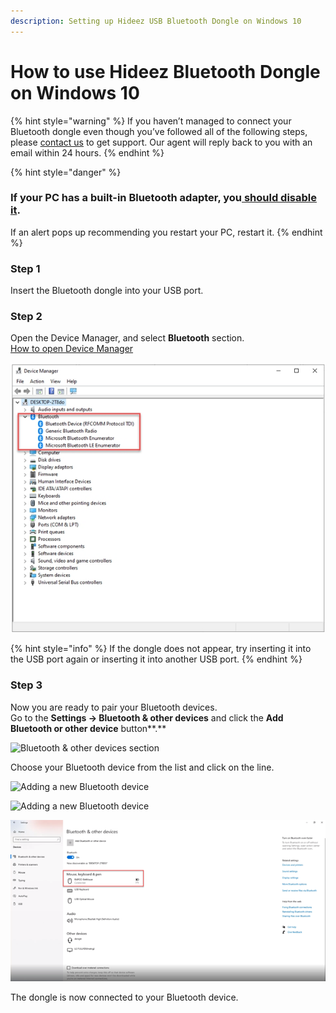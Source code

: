 ```yaml
---
description: Setting up Hideez USB Bluetooth Dongle on Windows 10
---
```


# How to use Hideez Bluetooth Dongle on Windows 10

{% hint style="warning" %}
If you haven’t managed to connect your Bluetooth dongle even though you’ve followed all of the following steps, please [contact us](https://hideez.com/pages/contact-hideez-support) to get support. Our agent will reply back to you with an email within 24 hours.
{% endhint %}

{% hint style="danger" %}
### If your PC has a built-in Bluetooth adapter, you[ should disable it](troubleshooting.md#how-to-disable-built-in-bluetooth-adapter).

If an alert pops up recommending you restart your PC, restart it.
{% endhint %}

### Step 1

Insert the Bluetooth dongle into your USB port.

### Step 2

Open the Device Manager, and select **Bluetooth** section.\
[How to open Device Manager](https://support.microsoft.com/en-us/windows/open-device-manager-a7f2db46-faaf-24f0-8b7b-9e4a6032fc8c)

![Bluetooth settings in Device Manager](../.gitbook/assets/ble2.jpg)

{% hint style="info" %}
If the dongle does not appear, try inserting it into the USB port again or inserting it into another USB port.
{% endhint %}

### Step 3

Now you are ready to pair your Bluetooth devices. \
Go to the **Settings -> Bluetooth & other devices** and click the **Add Bluetooth or other device** button**.**

![Bluetooth & other devices section](../.gitbook/assets/2021-02-03\_15-52-22.png)

Choose your Bluetooth device from the list and click on the line.

![Adding a new Bluetooth device](../.gitbook/assets/2021-02-03\_17-42-35.png)

![Adding a new Bluetooth device](../.gitbook/assets/2021-02-03\_17-44-45.png)

![](../.gitbook/assets/image.png)

The dongle is now connected to your Bluetooth device.
